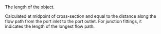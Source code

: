 The length of the object.

Calculated at midpoint of cross-section and equal to the distance along the flow path from the port inlet to the port outlet. For junction fittings, it indicates the length of the longest flow path.
